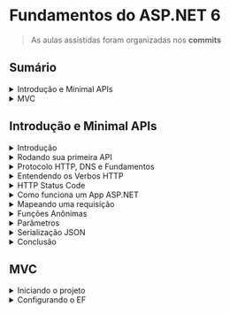 <h1>Fundamentos do ASP.NET 6</h1>

> As aulas assistidas foram organizadas nos **commits**

<!--#region Sumário -->

<h2>Sumário</h2>

<!--#region Introdução e Minimal APIs -->

<details><summary>Introdução e Minimal APIs</summary>

<ul>
    <li><a href="#int-introducao">Introdução</a></li>
    <li><a href="#int-primeira-api">Rodando sua primeira API</a></li>
    <li><a href="#int-protocolos">Protocolo HTTP, DNS e Fundamentos</a></li>
    <li><a href="#int-verbos">Entendendo os Verbos HTTP</a></li>
    <li><a href="#int-status-code">HTTP Status Code</a></li>
    <li><a href="#int-como-funciona">Como funciona um App ASP.NET</a></li>
    <li><a href="#int-mapeando-req">Mapeando uma requisição</a></li>
    <li><a href="#int-funcoes-anonimas">Funções Anônimas</a></li>
    <li><a href="#int-parametros">Parâmetros</a></li>
    <li><a href="#int-serializacao-json">Serialização JSON</a></li>
    <li><a href="#int-conclusao">Conclusão</a></li>
</ul>

</details>

<!--#endregion -->

<!--#region MVC -->

<details><summary>MVC</summary>

<ul>
    <li><a href="#mvc-iniciando">Iniciando o projeto</a></li>
    <li><a href="#mvc-ef">Configurando o EF</a></li>
</ul>

</details>

<!--#endregion -->

<!--#endregion -->

<!--#region Introdução e Minimal APIs -->

<h2 id="introducao-minimal">Introdução e Minimal APIs</h2>

<!--#region Introdução  -->

<details id="int-introducao"><summary>Introdução</summary>

<br/>

```ps
dotnet version
6.0.300
```

</details>

<!--#endregion -->

<!--#region Rodando sua primeira API  -->

<details id="int-primeira-api"><summary>Rodando sua primeira API</summary>

<br/>

Criar o modelo ASP.NET Core Empty:

```ps
dotnet new web -o MinhaApi

O modelo "ASP.NET Core Empty" foi criado com êxito.

Processando ações pós-criação...
Executando 'dotnet restore' em D:\Dev\Balta.io\.NET\ASP.NET6\MinhaApi\MinhaApi.csproj...
  Determinando os projetos a serem restaurados...
  D:\Dev\Balta.io\.NET\ASP.NET6\MinhaApi\MinhaApi.csproj restaurado (em 117 ms).
A restauração foi bem-sucedida.
```

Executar o projeto:

```ps
cd .\MinhaApi\
dotnet run

Compilando...
info: Microsoft.Hosting.Lifetime[14]
      Now listening on: https://localhost:7249
info: Microsoft.Hosting.Lifetime[14]
      Now listening on: http://localhost:5178
info: Microsoft.Hosting.Lifetime[0]
      Application started. Press Ctrl+C to shut down.
info: Microsoft.Hosting.Lifetime[0]
      Hosting environment: Development
info: Microsoft.Hosting.Lifetime[0]
      Content root path: D:\Dev\Balta.io\.NET\ASP.NET6\MinhaApi\
info: Microsoft.Hosting.Lifetime[0]
      Application is shutting down...
```

Criar o modelo de arquivo de .NET .gitignore:

```ps
dotnet new gitignore
```

</details>

<!--#endregion -->

<!-- #region Protocolo HTTP, DNS e Fundamentos -->

<details id="int-protocolos"><summary>Protocolo HTTP, DNS e Fundamentos</summary>

<br/>

<h3>HTTP - Hypertext Transfer Protocol</h3>

<p>O <b>Hypertext Transfer Protocol</b>, sigla <b>HTTP</b> (em português <b>Protocolo de Transferência de Hipertexto</b>) é um protocolo de comunicação (na camada de aplicação segundo o <b>Modelo OSI</b>) utilizado para sistemas de informação de hipermídia, distribuídos e colaborativos. Ele é a base para a comunicação de dados da <b>World Wide Web</b>.</p>

<p><b>Hipertexto</b> é o texto estruturado que utiliza ligações lógicas (<b>hiperlinks</b>) entre <b>nós</b> contendo texto. O HTTP é o protocolo para a troca ou transferência de hipertexto.</p>

<br/>

<h3>HTTPS - Hypertext Transfer Protocol Secure</h3>

<p><b>HTTPS</b> (<b>Hypertext Transfer Protocol Secure</b> - <b>protocolo de transferência de hipertexto seguro</b>) é uma implementação do <b>protocolo HTTP</b> sobre uma camada adicional de segurança que utiliza o protocolo <b>SSL/TLS</b>. Essa camada adicional permite que os dados sejam transmitidos por meio de uma <b>conexão criptografada</b> e que se verifique a autenticidade do servidor e do cliente por meio de <b>certificados digitais</b>. A porta TCP usada por norma para o protocolo HTTPS é a 443.</p>

<p>O <b>protocolo HTTPS</b> é utilizado, em regra, quando se deseja evitar que a informação transmitida entre o cliente e o servidor seja visualizada por terceiros, como por exemplo no caso de compras online. A existência na barra de endereços de um cadeado (que pode ficar do lado esquerdo ou direito, dependendo do navegador utilizado) demonstra a certificação de página segura (<b>SSL/TLS</b>). A existência desse certificado indica o uso do <b>protocolo HTTPS</b> e que a comunicação entre o browser e o servidor se dará de forma segura. Para verificar a identidade do servidor é necessário um duplo clique no cadeado para exibição do certificado.</p>

<p>Nas URLs dos sites o início ficaria <b>https://</b></p>

<p>Conexões <b>HTTPS</b> são frequentemente usadas para <b>transações de pagamentos</b> na <b>World Wide Web</b> e para <b>transações sensíveis</b> em sistemas de informação corporativos. Porém, o <b>HTTPS</b> não deve ser confundido com o <b>protocolo "Secure HTTP" (S-HTTP)</b>, especificado na RFC 2660 e raramente utilizado.</p>

</details>

<!--#endregion -->

<!-- #region Entendendo os Verbos HTTP -->

<details id="int-verbos"><summary>Entendendo os Verbos HTTP</summary>

<br/>

<p>Ferramenta: <a href="https://postman.com">https://postman.com</a></p>

<p>Referência: <a href="https://developer.mozilla.org/pt-BR/docs/Web/HTTP/Methods">https://developer.mozilla.org/pt-BR/docs/Web/HTTP/Methods</a></p>

<h3>Métodos de requisição:</h3>

<p>O protocolo HTTP define um conjunto de <b>métodos de requisição</b> responsáveis por indicar a ação a ser executada para um dado recurso. Embora esses métodos possam ser descritos como substantivos, eles também são comumente referenciados como <b>HTTP Verbs (Verbos HTTP)</b>. Cada um deles implementa uma semântica diferente, mas alguns recursos são compartilhados por um grupo deles, como por exemplo, qualquer método de requisição pode ser do tipo <b>safe, idempotent ou cacheable (en-US)</b>.</p>

<h4>GET</h4>
<p>O método GET solicita a representação de um recurso específico. Requisições utilizando o método GET devem retornar apenas dados.</p>

<h4>HEAD</h4>
<p>O método HEAD solicita uma resposta de forma idêntica ao método GET, porém sem conter o corpo da resposta.</p>

<h4>POST</h4>
<p>O método POST é utilizado para submeter uma entidade a um recurso específico, frequentemente causando uma mudança no estado do recurso ou efeitos colaterais no servidor.</p>

<h4>PUT</h4>
<p>O método PUT substitui todas as atuais representações do recurso de destino pela carga de dados da requisição.</p>

<h4>DELETE</h4>
<p>O método DELETE remove um recurso específico.</p>

<h4>CONNECT</h4>
<p>O método CONNECT estabelece um túnel para o servidor identificado pelo recurso de destino.</p>

<h4>OPTIONS</h4>
<p>O método OPTIONS é usado para descrever as opções de comunicação com o recurso de destino.</p>

<h4>TRACE</h4>
<p>O método TRACE executa um teste de chamada loop-back junto com o caminho para o recurso de destino.</p>

<h4>PATCH</h4>
<p>O método PATCH é utilizado para aplicar modificações parciais em um recurso.</p>

</details>

<!--#endregion -->

<!-- #region HTTP Status Code -->

<details id="int-status-code"><summary>HTTP Status Code</summary>

<br/>

<p>Referência: <a href="https://developer.mozilla.org/pt-BR/docs/Web/HTTP/Status">Códigos de status de respostas HTTP</a></p>

<p>Os códigos de status das respostas HTTP indicam se uma requisição HTTP foi corretamente concluída.</p>

<p>As respostas são agrupadas em cinco classes:</p>

<ol type="A">
    <li>
        Respostas de informação (100-199)
        <ol type="1">
            <li>100 Continue</li>
            <li>101 Switching Protocol</li>
            <li>102 Processing</li>
            <li>103 Early Hints</li>
        </ol>
    </li>
    <li>
        Respostas de sucesso (200-299)
        <ol type="1">
            <li>200 OK</li>            
            <li>201 Created</li>            
            <li>202 Accepted</li>      
            <li>203 Non-Authoritative Information</li>                  
            <li>204 No Content</li>
            <li>205 Reset Content</li>
            <li>206 Partial Content</li>
            <li>207 Multi-Status</li>
            <li>208 Multi-Status</li>
            <li>226 IM Used</li>
        </ol>
    </li>
    <li>
        Redirecionamentos (300-399)
        <ol type="1">
            <li>300 Multiple Choice</li>            
            <li>301 Moved Permanently</li>
            <li>302 Found</li>
            <li>303 See Other</li>
            <li>304 Not Modified</li>
            <li>305 Use Proxy</li>
            <li>306 Unused</li>
            <li>307 Temporary Redirect</li>
            <li>308 Permanent Redirect</li>
        </ol>        
    </li>
    <li>
        Erros do cliente (400-499)
        <ol type="1">
            <li>400 Bad Request</li>
            <li>401 Unauthorized</li>
            <li>402 Payment Required</li>
            <li>403 Forbidden</li>
            <li>404 Not Found</li>
            <li>405 Method Not Allowed</li>
            <li>406 Not Acceptable</li>
            <li>407 Proxy Authentication Required</li>
            <li>408 Request Timeout</li>
            <li>409 Conflict</li>
            <li>410 Gone</li>
            <li>411 Length Required</li>
            <li>412 Precondition Failed</li>
            <li>413 Payload Too Large</li>
            <li>414 URI Too Long</li>
            <li>415 Unsupported Media Type</li>
            <li>416 Requested Range Not Satisfiable</li>
            <li>417 Expectation Failed</li>
            <li>418 I´m a teapot</li>
            <li>421 Misdirected Request</li>
            <li>422 Unprocessable Entity</li>
            <li>423 Locked</li>
            <li>424 Failed Dependency</li>
            <li>425 Too Early</li>
            <li>426 Upgrade Required</li>
            <li>428 Precondition Required</li>
            <li>429 Too May Requests</li>
            <li>431 Request Header Fields Too Large</li>
            <li>451 Unavailable For Legal Reasons</li>
        </ol>                
    </li>
    <li>
        Erros do servidor (500-599)
        <ol type="1">
            <li>500 Internal Server Error</li>
            <li>501 Not Implemented</li>
            <li>502 Bad Gateway</li>
            <li>503 Service Unavailable</li>
            <li>504 Gateway Timeout</li>
            <li>505 HTTP Version Not Supported</li>
            <li>506 Variant Also Negotiates</li>
            <li>507 Insufficient Storage</li>
            <li>508 Loop Detected</li>
            <li>510 Not Extended</li>
            <li>511 Network Authentication Required</li>
        </ol>
    </li>
</ol>

</details>

<!--#endregion -->

<!-- #region Como funciona um App ASP.NET -->

<details id="int-como-funciona"><summary>Como funciona um App ASP.NET</summary>

<br/>

</details>

<!--#endregion -->

<!-- #region Mapeando uma requisição -->

<details id="int-mapeando-req"><summary>Mapeando uma requisição</summary>

<br/>

</details>

<!--#endregion -->

<!-- #region Funções Anônimas -->

<details id="int-funcoes-anonimas"><summary>Funções Anônimas</summary>

<br/>

```cs
app.MapGet("/", () => "Hello World!");
```

```cs
app.MapGet("/", () =>
    {
        return "Hello World!";
    }
);
```

</details>

<!--#endregion -->

<!-- #region Parâmetros -->

<details id="int-parametros"><summary>Parâmetros</summary>

<br/>

<p>Postman</p>

GET https://localhost:7249/ <br/>
"Hello World!"

GET https://localhost:7249/Marcelo <br/>
"Hello Marcelo"

GET https://localhost:7249/name/Marcelo <br/>
"Hello Marcelo"

</details>

<!--#endregion -->

<!-- #region Serialização JSON -->

<details id="int-serializacao-json"><summary>Serialização JSON</summary>

<br/>

<p>Postman</p>

POST https://localhost:7249/ <br/>
Body (raw JSON):

```json
{
  "id": 1,
  "username": "marcelo"
}
```

Response:

```json
{
  "id": 1,
  "username": "marcelo"
}
```

- JSON > C# (Serialização)
- C# > JSON (Deserialização)

</details>

<!--#endregion -->

<!-- #region Conclusão -->

<details id="int-conclusao"><summary>Conclusão</summary>

<br/>

</details>

<!--#endregion -->

<!--#endregion -->

<!--#region MVC -->

<h2 id="mvc">MVC</h2>

<!--#region Iniciando o projeto  -->

<details id="mvc-iniciando"><summary>Iniciando o projeto</summary>

<br/>

```ps
dotnet --version
6.0.301

dotnet new web -o Todo
dotnet new gitignore
```

</details>

<!--#endregion -->

<!--#region Configurando o EF  -->

<details id="mvc-ef"><summary>Configurando o EF</summary>

<br/>

```ps
dotnet add package Microsoft.EntityFrameworkCore.Sqlite
dotnet add package Microsoft.EntityFrameworkCore.Design
```

</details>

<!--#endregion -->

<!--#endregion -->
